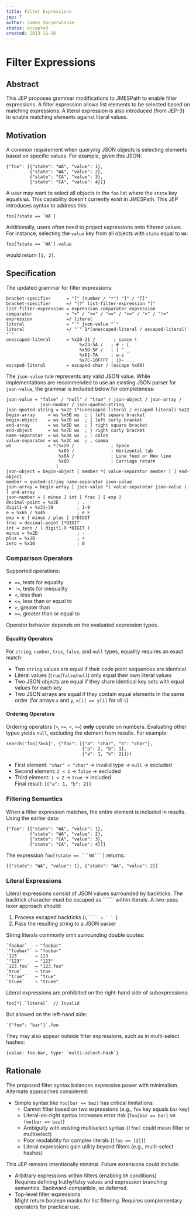 ```yaml
---
title: Filter Expressions
jep: 7
author: James Saryerwinnie
status: accepted
created: 2013-12-16
---
```


# Filter Expressions

## Abstract

This JEP proposes grammar modifications to JMESPath to enable filter
expressions. A filter expression allows list elements to be selected based on
matching expressions. A literal expression is also introduced (from JEP-3) to
enable matching elements against literal values.

## Motivation

A common requirement when querying JSON objects is selecting elements based on
specific values. For example, given this JSON:

```
{"foo": [{"state": "WA", "value": 1},
         {"state": "WA", "value": 2},
         {"state": "CA", "value": 3},
         {"state": "CA", "value": 4}]}
```

A user may want to select all objects in the `foo` list where the `state` key
equals `WA`. This capability doesn't currently exist in JMESPath. This JEP
introduces syntax to address this:

```
foo[?state == `WA`]
```

Additionally, users often need to project expressions onto filtered values. For
instance, selecting the `value` key from all objects with `state` equal to `WA`:

```
foo[?state == `WA`].value
```

would return `[1, 2]`.

## Specification

The updated grammar for filter expressions:

```
bracket-specifier      = "[" (number / "*") "]" / "[]"
bracket-specifier      =/ "[?" list-filter-expression "]"
list-filter-expression = expression comparator expression
comparator             = "<" / "<=" / "==" / ">=" / ">" / "!="
expression             =/ literal
literal                = "`" json-value "`"
literal                =/ "`" 1*(unescaped-literal / escaped-literal) "`"
unescaped-literal      = %x20-21 /       ; space !
                            %x23-5A /   ; # - [
                            %x5D-5F /   ; ] ^ _
                            %x61-7A     ; a-z
                            %x7C-10FFFF ; |}~ ...
escaped-literal        = escaped-char / (escape %x60)
```

The `json-value` rule represents any valid JSON value. While implementations are
recommended to use an existing JSON parser for `json-value`, the grammar is
included below for completeness:

```
json-value = "false" / "null" / "true" / json-object / json-array /
             json-number / json-quoted-string
json-quoted-string = %x22 1*(unescaped-literal / escaped-literal) %x22
begin-array     = ws %x5B ws  ; [ left square bracket
begin-object    = ws %x7B ws  ; { left curly bracket
end-array       = ws %x5D ws  ; ] right square bracket
end-object      = ws %x7D ws  ; } right curly bracket
name-separator  = ws %x3A ws  ; : colon
value-separator = ws %x2C ws  ; , comma
ws              = *(%x20 /              ; Space
                    %x09 /              ; Horizontal tab
                    %x0A /              ; Line feed or New line
                    %x0D                ; Carriage return
                   )
json-object = begin-object [ member *( value-separator member ) ] end-object
member = quoted-string name-separator json-value
json-array = begin-array [ json-value *( value-separator json-value ) ] end-array
json-number = [ minus ] int [ frac ] [ exp ]
decimal-point = %x2E       ; .
digit1-9 = %x31-39         ; 1-9
e = %x65 / %x45            ; e E
exp = e [ minus / plus ] 1*DIGIT
frac = decimal-point 1*DIGIT
int = zero / ( digit1-9 *DIGIT )
minus = %x2D               ; -
plus = %x2B                ; +
zero = %x30                ; 0
```

### Comparison Operators

Supported operations:

- `==`, tests for equality
- `!=`, tests for inequality
- `<`, less than
- `<=`, less than or equal to
- `>`, greater than
- `>=`, greater than or equal to

Operator behavior depends on the evaluated expression types.

#### Equality Operators

For `string`, `number`, `true`, `false`, and `null` types, equality requires an
exact match:

- Two `string` values are equal if their code point sequences are identical
- Literal values (`true`/`false`/`null`) only equal their own literal values
- Two JSON objects are equal if they share identical key sets with equal values
  for each key
- Two JSON arrays are equal if they contain equal elements in the same order
  (for arrays `x` and `y`, `x[i] == y[i]` for all `i`)

#### Ordering Operators

Ordering operators (`>`, `>=`, `<`, `<=`) **only** operate on numbers.
Evaluating other types yields `null`, excluding the element from results. For
example:

```
search('foo[?a<b]', {"foo": [{"a": "char", "b": "char"},
                             {"a": 2, "b": 1},
                             {"a": 1, "b": 2}]})
```

- First element: `"char" < "char"` → invalid type → `null` → excluded
- Second element: `2 < 1` → `false` → excluded
- Third element: `1 < 2` → `true` → included  
  Final result: `[{"a": 1, "b": 2}]`

### Filtering Semantics

When a filter expression matches, the entire element is included in results.
Using the earlier data:

```
{"foo": [{"state": "WA", "value": 1},
         {"state": "WA", "value": 2},
         {"state": "CA", "value": 3},
         {"state": "CA", "value": 4}]}
```

The expression `foo[?state == ```WA```]` returns:

```
[{"state": "WA", "value": 1}, {"state": "WA", "value": 2}]
```

### Literal Expressions

Literal expressions consist of JSON values surrounded by backticks. The backtick
character must be escaped as ```\```` within literals. A two-pass lexer approach
should:

1. Process escaped backticks (``\```` → ` ` ``)
2. Pass the resulting string to a JSON parser

String literals commonly omit surrounding double quotes:

```
`foobar`   → "foobar"
`"foobar"` → "foobar"
`123`      → 123
`"123"`    → "123"
`123.foo`  → "123.foo"
`true`     → true
`"true"`   → "true"
`truee`    → "truee"
```

Literal expressions are prohibited on the right-hand side of subexpressions:

```
foo[*].`literal`  // Invalid
```

But allowed on the left-hand side:

```
`{"foo": "bar"}`.foo
```

They may also appear outside filter expressions, such as in multi-select hashes:

```
{value: foo.bar, type: `multi-select-hash`}
```

## Rationale

The proposed filter syntax balances expressive power with minimalism. Alternate
approaches considered:

- Simple syntax like `foo[bar == baz]` has critical limitations:
  - Cannot filter based on two expressions (e.g., `foo` key equals `bar` key)
  - Literal-on-right syntax increases error risk (`foo[baz == bar]` vs
    `foo[bar == baz]`)
  - Ambiguity with existing multiselect syntax (`[foo]` could mean filter or
    multiselect)
  - Poor readability for complex literals (`[foo == [2]]`)
  - Literal expressions gain utility beyond filters (e.g., multi-select hashes)

This JEP remains intentionally minimal. Future extensions could include:

- Arbitrary expressions within filters (enabling `OR` conditions)  
  Requires defining truthy/falsy values and expression branching semantics.
  Backward-compatible, so deferred.
- Top-level filter expressions  
  Might return boolean masks for list filtering. Requires complementary
  operators for practical use.
